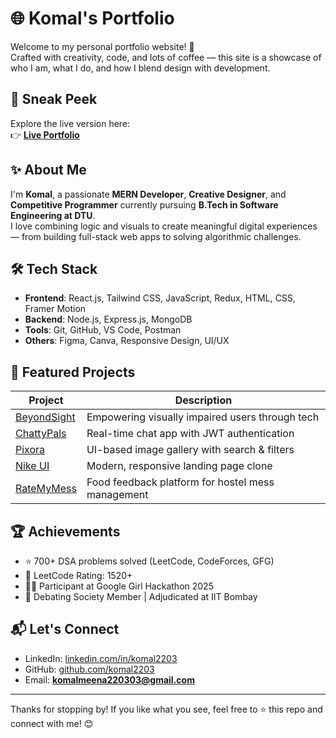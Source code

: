 # 🌐 Komal's Portfolio

Welcome to my personal portfolio website! 🚀  
Crafted with creativity, code, and lots of coffee — this site is a showcase of who I am, what I do, and how I blend design with development.

## 📸 Sneak Peek

Explore the live version here:  
👉 **[Live Portfolio](https://komal2203.github.io/Portfolio/)**

## ✨ About Me

I'm **Komal**, a passionate **MERN Developer**, **Creative Designer**, and **Competitive Programmer** currently pursuing **B.Tech in Software Engineering at DTU**.  
I love combining logic and visuals to create meaningful digital experiences — from building full-stack web apps to solving algorithmic challenges.

## 🛠️ Tech Stack

- **Frontend**: React.js, Tailwind CSS, JavaScript, Redux, HTML, CSS, Framer Motion  
- **Backend**: Node.js, Express.js, MongoDB  
- **Tools**: Git, GitHub, VS Code, Postman  
- **Others**: Figma, Canva, Responsive Design, UI/UX

## 💼 Featured Projects

| Project       | Description |
|--------------|-------------|
| [BeyondSight](https://github.com/komal2203/BeyondSight) | Empowering visually impaired users through tech |
| [ChattyPals](https://github.com/komal2203/ChattyPals) | Real-time chat app with JWT authentication |
| [Pixora](https://github.com/komal2203/Pixora) | UI-based image gallery with search & filters |
| [Nike UI](https://github.com/komal2203/Nike-LandingPage) | Modern, responsive landing page clone |
| [RateMyMess](https://github.com/komal2203/RateMyMess) | Food feedback platform for hostel mess management |

## 🏆 Achievements

- ⭐ 700+ DSA problems solved (LeetCode, CodeForces, GFG)
- 🏅 LeetCode Rating: 1520+
- 👩‍💻 Participant at Google Girl Hackathon 2025
- 🎤 Debating Society Member | Adjudicated at IIT Bombay


## 📬 Let's Connect

- LinkedIn: [linkedin.com/in/komal2203](https://linkedin.com/in/komal2203)  
- GitHub: [github.com/komal2203](https://github.com/komal2203)  
- Email: **komalmeena220303@gmail.com**

---

Thanks for stopping by! If you like what you see, feel free to ⭐ this repo and connect with me! 😊

